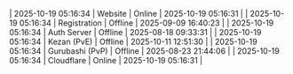 | 2025-10-19 05:16:34 | Website | Online | 2025-10-19 05:16:31 |
| 2025-10-19 05:16:34 | Registration | Offline | 2025-09-09 16:40:23 |
| 2025-10-19 05:16:34 | Auth Server | Offline | 2025-08-18 09:33:31 |
| 2025-10-19 05:16:34 | Kezan (PvE) | Offline | 2025-10-11 12:51:30 |
| 2025-10-19 05:16:34 | Gurubashi (PvP) | Offline | 2025-08-23 21:44:06 |
| 2025-10-19 05:16:34 | Cloudflare | Online | 2025-10-19 05:16:31 |
